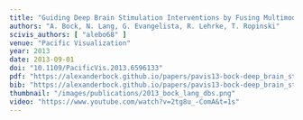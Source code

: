 ```yaml
---
title: "Guiding Deep Brain Stimulation Interventions by Fusing Multimodal Uncertainty Regions"
authors: "A. Bock, N. Lang, G. Evangelista, R. Lehrke, T. Ropinski"
scivis_authors: [ "alebo68" ]
venue: "Pacific Visualization"
year: 2013
date: 2013-09-01
doi: "10.1109/PacificVis.2013.6596133"
pdf: "https://alexanderbock.github.io/papers/pavis13-bock-deep_brain_stimulation.pdf"
bib: "https://alexanderbock.github.io/papers/pavis13-bock-deep_brain_stimulation.bib"
thumbnail: "/images/publications/2013_bock_lang_dbs.png"
video: "https://www.youtube.com/watch?v=2tg8u_-ComA&t=1s"
---
```


